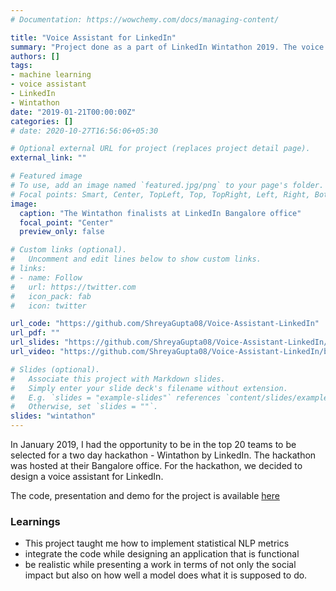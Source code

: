 ```yaml
---
# Documentation: https://wowchemy.com/docs/managing-content/

title: "Voice Assistant for LinkedIn"
summary: "Project done as a part of LinkedIn Wintathon 2019. The voice assistant can search for people, jobs, navigate and apply, and add profile sections with interactive form based UI."
authors: []
tags: 
- machine learning
- voice assistant
- LinkedIn
- Wintathon
date: "2019-01-21T00:00:00Z"
categories: []
# date: 2020-10-27T16:56:06+05:30

# Optional external URL for project (replaces project detail page).
external_link: ""

# Featured image
# To use, add an image named `featured.jpg/png` to your page's folder.
# Focal points: Smart, Center, TopLeft, Top, TopRight, Left, Right, BottomLeft, Bottom, BottomRight.
image:
  caption: "The Wintathon finalists at LinkedIn Bangalore office"
  focal_point: "Center"
  preview_only: false

# Custom links (optional).
#   Uncomment and edit lines below to show custom links.
# links:
# - name: Follow
#   url: https://twitter.com
#   icon_pack: fab
#   icon: twitter

url_code: "https://github.com/ShreyaGupta08/Voice-Assistant-LinkedIn"
url_pdf: ""
url_slides: "https://github.com/ShreyaGupta08/Voice-Assistant-LinkedIn/blob/master/presentation-127.0.0.1.pdf"
url_video: "https://github.com/ShreyaGupta08/Voice-Assistant-LinkedIn/blob/master/Demo.MOV"

# Slides (optional).
#   Associate this project with Markdown slides.
#   Simply enter your slide deck's filename without extension.
#   E.g. `slides = "example-slides"` references `content/slides/example-slides.md`.
#   Otherwise, set `slides = ""`.
slides: "wintathon"
---
```



In January 2019, I had the opportunity to be in the top 20 teams to be selected for a two day hackathon - Wintathon by LinkedIn.
The hackathon was hosted at their Bangalore office. For the hackathon, we decided to design a voice assistant for LinkedIn.

The code, presentation and demo for the project is available [here](https://github.com/ShreyaGupta08/Voice-Assistant-LinkedIn)

### Learnings
- This project taught me how to implement statistical NLP metrics
- integrate the code while designing an application that is functional
- be realistic while presenting a work in terms of not only the social impact but also on how well a model does what it is supposed to do. 

